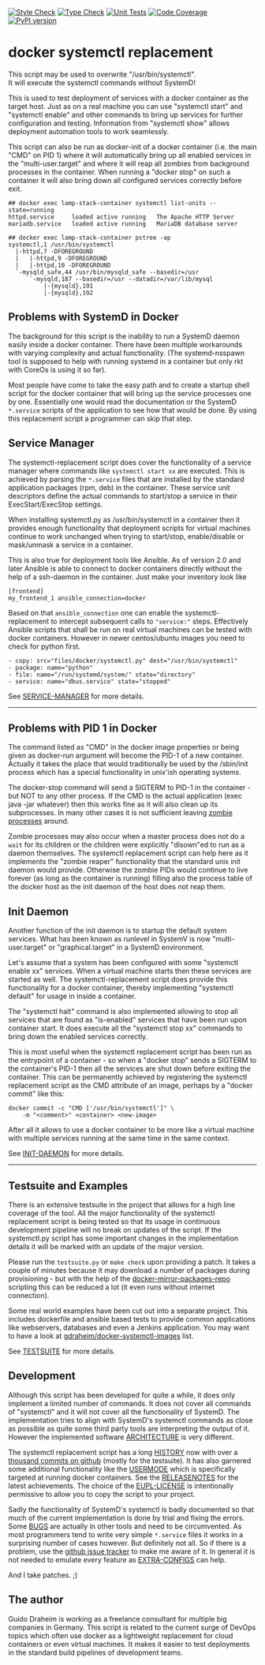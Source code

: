 [![Style Check](https://github.com/gdraheim/docker-systemctl-replacement/actions/workflows/stylecheck.yml/badge.svg?event=push&branch=develop)](https://github.com/gdraheim/docker-systemctl-replacement/actions/workflows/stylecheck.yml)
[![Type Check](https://github.com/gdraheim/docker-systemctl-replacement/actions/workflows/typecheck.yml/badge.svg?event=push&branch=develop)](https://github.com/gdraheim/docker-systemctl-replacement/actions/workflows/typecheck.yml)
[![Unit Tests](https://github.com/gdraheim/docker-systemctl-replacement/actions/workflows/unittests.yml/badge.svg?event=push&branch=develop)](https://github.com/gdraheim/docker-systemctl-replacement/actions/workflows/unittests.yml)
[![Code Coverage](https://img.shields.io/badge/400%20test-93%25%20coverage-brightgreen)](https://github.com/gdraheim/docker-systemctl-replacement/blob/master/testsuite.py)
[![PyPI version](https://badge.fury.io/py/docker-systemctl-replacement.svg)](https://pypi.org/project/docker-systemctl-replacement/)


# docker systemctl replacement

This script may be used to overwrite "/usr/bin/systemctl".   
It will execute the systemctl commands without SystemD!

This is used to test deployment of services with a docker
container as the target host. Just as on a real machine you 
can use "systemctl start" and "systemctl enable" and other 
commands to bring up services for further configuration and 
testing. Information from "systemctl show" allows deployment
automation tools to work seamlessly.

This script can also be run as docker-init of a docker container
(i.e. the main "CMD" on PID 1) where it will automatically bring 
up all enabled services in the "multi-user.target" and where it 
will reap all zombies from background processes in the container.
When running a "docker stop" on such a container it will also 
bring down all configured services correctly before exit.

    ## docker exec lamp-stack-container systemctl list-units --state=running
    httpd.service     loaded active running   The Apache HTTP Server
    mariadb.service   loaded active running   MariaDB database server
    
    ## docker exec lamp-stack-container pstree -ap
    systemctl,1 /usr/bin/systemctl
      |-httpd,7 -DFOREGROUND
      |   |-httpd,9 -DFOREGROUND
      |   |-httpd,10 -DFOREGROUND
      `-mysqld_safe,44 /usr/bin/mysqld_safe --basedir=/usr
          `-mysqld,187 --basedir=/usr --datadir=/var/lib/mysql
              |-{mysqld},191
              |-{mysqld},192

## Problems with SystemD in Docker

The background for this script is the inability to run a
SystemD daemon easily inside a docker container. There have
been multiple workarounds with varying complexity and actual
functionality. (The systemd-nsspawn tool is supposed to help 
with  running systemd in a container but only rkt with CoreOs 
is using it so far).

Most people have come to take the easy path and to create a
startup shell script for the docker container that will
bring up the service processes one by one. Essentially one would
read the documentation or the SystemD `*.service` scripts of the
application to see how that would be done. By using this
replacement script a programmer can skip that step.

## Service Manager

The systemctl-replacement script does cover the functionality
of a service manager where commands like `systemctl start xx`
are executed. This is achieved by parsing the `*.service`
files that are installed by the standard application packages 
(rpm, deb) in the container. These service unit descriptors
define the actual commands to start/stop a service in their
ExecStart/ExecStop settings.

When installing systemctl.py as /usr/bin/systemctl in a
container then it provides enough functionality that
deployment scripts for virtual machines continue to
work unchanged when trying to start/stop, enable/disable
or mask/unmask a service in a container.

This is also true for deployment tools like Ansible. As of 
version 2.0 and later Ansible is able to connect to docker 
containers directly without the help of a ssh-daemon in 
the container. Just make your inventory look like

    [frontend]
    my_frontend_1 ansible_connection=docker

Based on that `ansible_connection` one can enable the
systemctl-replacement to intercept subsequent calls
to `"service:"` steps. Effectively Ansible scripts that 
shall be run on real virtual machines can be tested 
with docker containers. However in newer centos/ubuntu
images you need to check for python first.

    - copy: src="files/docker/systemctl.py" dest="/usr/bin/systemctl"
    - package: name="python"
    - file: name="/run/systemd/system/" state="directory"
    - service: name="dbus.service" state="stopped"

See [SERVICE-MANAGER](SERVICE-MANAGER.md) for more details.

---

## Problems with PID 1 in Docker

The command listed as "CMD" in the docker image properties
or being given as docker-run argument will become the PID-1
of a new container. Actually it takes the place that would
traditionally be used by the /sbin/init process which has
a special functionality in unix'ish operating systems.

The docker-stop command will send a SIGTERM to PID-1 in
the container - but NOT to any other process. If the CMD
is the actual application (exec java -jar whatever) then 
this works fine as it will also clean up its subprocesses. 
In many other cases it is not sufficient leaving 
[zombie processes](https://www.howtogeek.com/119815/) 
around.

Zombie processes may also occur when a master process does 
not do a `wait` for its children or the children were
explicitly "disown"ed to run as a daemon themselves. The
systemctl replacement script can help here as it implements 
the "zombie reaper" functionality that the standard unix
init daemon would provide. Otherwise the zombie PIDs would
continue to live forever (as long as the container is
running) filling also the process table of the docker host
as the init daemon of the host does not reap them.

## Init Daemon

Another function of the init daemon is to startup the
default system services. What has been known as runlevel
in SystemV is now "multi-user.target" or "graphical.target"
in a SystemD environment.

Let's assume that a system has been configured with some
"systemctl enable xx" services. When a virtual machine
starts then these services are started as well. The
systemctl-replacement script does provide this functionality
for a docker container, thereby implementing
"systemctl default" for usage in inside a container.

The "systemctl halt" command is also implemented
allowing to stop all services that are found as
"is-enabled" services that have been run upon container
start. It does execute all the "systemctl stop xx"
commands to bring down the enabled services correctly.

This is most useful when the systemctl replacement script 
has been run as the entrypoint of a container - so when a 
"docker stop" sends a SIGTERM to the container's PID-1 then 
all the services are shut down before exiting the container.
This can be permanently achieved by registering the
systemctl replacement script  as the CMD attribute of an 
image, perhaps by a "docker commit" like this:

    docker commit -c "CMD ['/usr/bin/systemctl']" \
        -m "<comment>" <container> <new-image>

After all it allows to use a docker container to be
more like a virtual machine with multiple services
running at the same time in the same context.

See [INIT-DAEMON](INIT-DAEMON.md) for more details.

---

## Testsuite and Examples

There is an extensive testsuite in the project that allows
for a high line coverage of the tool. All the major functionality
of the systemctl replacement script is being tested so that its 
usage in continuous development pipeline will no break on updates 
of the script. If the systemctl.py script has some important
changes in the implementation details it will be marked with
an update of the major version.

Please run the `testsuite.py` or `make check` upon providing
a patch. It takes a couple of minutes because it may download
a number of packages during provisioning - but with the help of the
[docker-mirror-packages-repo](https://github.com/gdraheim/docker-mirror-packages-repo)
scripting this can be reduced a lot (it even runs without internet connection).

Some real world examples have been cut out into a separate
project. This includes dockerfile and ansible based tests
to provide common applications like webservers, databases
and even a Jenkins application. You may want to have a look
at [gdraheim/docker-systemctl-images](https://github.com/gdraheim/docker-systemctl-images)
list.


See [TESTSUITE](TESTUITE.md) for more details.

## Development

Although this script has been developed for quite a while,
it does only implement a limited number of commands. It
does not cover all commands of "systemctl" and it will not
cover all the functionality of SystemD. The implementation
tries to align with SystemD's systemctl commands as close
as possible as quite some third party tools are interpreting
the output of it. However the implemented software 
[ARCHITECTURE](ARCHITECTURE.md) is very different.

The systemctl replacement script has a long [HISTORY](HISTORY.md)
now with over a [thousand commits on github](https://github.com/gdraheim/docker-systemctl-replacement/tree/master)
(mostly for the testsuite). It has also garnered some additional 
functionality like the [USERMODE](USERMODE.md) which is 
specifically targeted at running docker containers. See the 
[RELEASENOTES](RELEASENOTES.md) for the latest achievements.
The choice of the [EUPL-LICENSE](EUPL-LICENSE.md) is intentionally
permissive to allow you to copy the script to your project.

Sadly the functionality of SystemD's systemctl is badly 
documented so that much of the current implementation is 
done by trial and fixing the errors. Some [BUGS](BUGS.md)
are actually in other tools and need to be circumvented. As 
most programmers tend to write very simple `*.service` files 
it works in a surprising number of cases however. But definitely 
not all. So if there is a problem, use the
[github issue tracker](https://github.com/gdraheim/docker-systemctl-replacement/issues)
to make me aware of it. In general it is not needed to emulate
every feature as [EXTRA-CONFIGS](EXTRA-CONFIGS.md) can help.

And I take patches. ;)

## The author

Guido Draheim is working as a freelance consultant for
multiple big companies in Germany. This script is related to 
the current surge of DevOps topics which often use docker 
as a lightweight replacement for cloud containers or even 
virtual machines. It makes it easier to test deployments
in the standard build pipelines of development teams.

